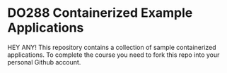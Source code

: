 # DO288 Containerized Example Applications
HEY ANY!
This repository contains a collection of sample containerized applications.  To complete the course you need to fork this repo into your personal Github account.
